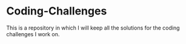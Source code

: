 # Coding-Challenges
This is a repository in which I will keep all the solutions for the coding challenges I work on.
